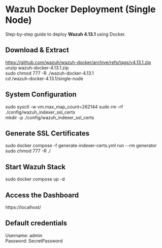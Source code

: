 # Wazuh Docker Deployment (Single Node)

Step-by-step guide to deploy **Wazuh 4.13.1** using Docker.

## Download & Extract

https://github.com/wazuh/wazuh-docker/archive/refs/tags/v4.13.1.zip  
unzip wazuh-docker-4.13.1.zip  
sudo chmod 777 -R ./wazuh-docker-4.13.1  
cd /wazuh-docker-4.13.1/single-node

## System Configuration

sudo sysctl -w vm.max_map_count=262144 
sudo rm -rf ./config/wazuh_indexer_ssl_certs  
mkdir -p ./config/wazuh_indexer_ssl_certs

## Generate SSL Certificates

sudo docker compose -f generate-indexer-certs.yml run --rm generator  
sudo chmod 777 -R ./

## Start Wazuh Stack

sudo docker compose up -d

## Access the Dashboard

https://localhost/

## Default credentials

Username: admin  
Password: SecretPassword
